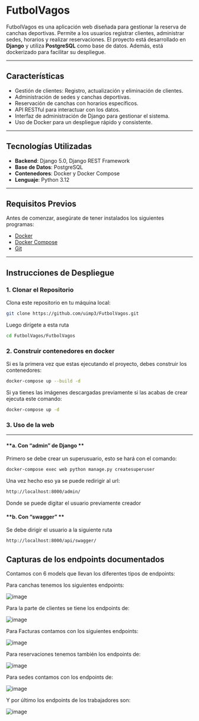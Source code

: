 # FutbolVagos


FutbolVagos es una aplicación web diseñada para gestionar la reserva de canchas deportivas. Permite a los usuarios registrar clientes, administrar sedes, horarios y realizar reservaciones. El proyecto está desarrollado en **Django** y utiliza **PostgreSQL** como base de datos. Además, está dockerizado para facilitar su despliegue.


---


## **Características**
- Gestión de clientes: Registro, actualización y eliminación de clientes.
- Administración de sedes y canchas deportivas.
- Reservación de canchas con horarios específicos.
- API RESTful para interactuar con los datos.
- Interfaz de administración de Django para gestionar el sistema.
- Uso de Docker para un despliegue rápido y consistente.


---


## **Tecnologías Utilizadas**
- **Backend**: Django 5.0, Django REST Framework
- **Base de Datos**: PostgreSQL
- **Contenedores**: Docker y Docker Compose
- **Lenguaje**: Python 3.12


---


## **Requisitos Previos**
Antes de comenzar, asegúrate de tener instalados los siguientes programas:
- [Docker](https://www.docker.com/)
- [Docker Compose](https://docs.docker.com/compose/)
- [Git](https://git-scm.com/)


---
## **Instrucciones de Despliegue**


### **1. Clonar el Repositorio**
Clona este repositorio en tu máquina local:
```bash
git clone https://github.com/uimp3/FutbolVagos.git
```



Luego dirígete a esta ruta
```bash
cd FutbolVagos/FutbolVagos
```

### **2. Construir contenedores en docker**
Si es la primera vez que estas ejecutando el proyecto, debes construir los contenedores:
```bash
docker-compose up --build -d
```


Si ya tienes las imágenes descargadas previamente si las acabas de crear ejecuta este comando:
```bash
docker-compose up -d
```

### **3. Uso de la web**
---


#### **a. Con “admin” de Django **
Primero se debe crear un superusuario, esto se hará con el comando:
```bash 
docker-compose exec web python manage.py createsuperuser
```
Una vez hecho eso ya se puede redirigir al url:
```bash
http://localhost:8000/admin/
```


Donde se puede digitar el usuario previamente creador


#### **b. Con “swagger” **
Se debe dirigir el usuario a la siguiente ruta
```bash
http://localhost:8000/api/swagger/
```


## **Capturas de los endpoints documentados**
Contamos con 6 models que llevan los diferentes tipos de endpoints:

Para canchas tenemos los siguientes endpoints:

![image](https://github.com/user-attachments/assets/1f992451-277d-4435-95f6-d8753c8678b4)


Para la parte de clientes se tiene los endpoints de:

![image](https://github.com/user-attachments/assets/1899e6a1-4883-4448-95f3-68ea417803cf)


Para Facturas contamos con los siguientes endpoints:

![image](https://github.com/user-attachments/assets/027de35a-bdee-433a-bac4-72dc54789c20)


Para reservaciones tenemos también los endpoints de:

![image](https://github.com/user-attachments/assets/7bff39bd-188d-4475-bea1-9869b7c5a379)


Para sedes contamos con los endpoints de:

![image](https://github.com/user-attachments/assets/639c9e17-2c67-4021-aa34-5246ad3f7da5)


Y por último los endpoints de los trabajadores son:

![image](https://github.com/user-attachments/assets/290cd393-a9f6-4d9d-ba6e-37e0805934fc)



